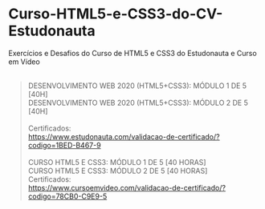 # Curso-HTML5-e-CSS3-do-CV-Estudonauta
 Exercícios e Desafios do Curso de HTML5 e CSS3 do Estudonauta e Curso em Vídeo <br><br>
>DESENVOLVIMENTO WEB 2020 (HTML5+CSS3): MÓDULO 1 DE 5 [40H]<br>
>DESENVOLVIMENTO WEB 2020 (HTML5+CSS3): MÓDULO 2 DE 5 [40H]<br><br>
Certificados:<br>
https://www.estudonauta.com/validacao-de-certificado/?codigo=1BED-B467-9<br><br>
CURSO HTML5 E CSS3: MÓDULO 1 DE 5 [40 HORAS]<br>
CURSO HTML5 E CSS3: MÓDULO 2 DE 5 [40 HORAS]<br>
Certificados:<br>
https://www.cursoemvideo.com/validacao-de-certificado/?codigo=78CB0-C9E9-5